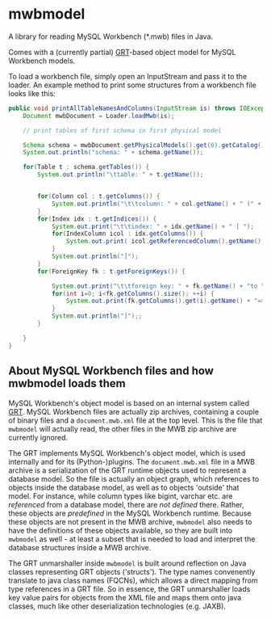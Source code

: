# mwbmodel

A library for reading MySQL Workbench (*.mwb) files in Java. 

Comes with a (currently partial) [GRT](https://dev.mysql.com/doc/workbench/en/wb-grt-data-organization.html)-based object model for MySQL Workbench models.

To load a workbench file, simply open an InputStream and pass it to the loader. An example method to print some structures from a workbench file looks like this:

```java
public void printAllTableNamesAndColumns(InputStream is) throws IOException {
	Document mwbDocument = Loader.loadMwb(is);

	// print tables of first schema in first physical model

	Schema schema = mwbDocument.getPhysicalModels().get(0).getCatalog().getSchemata().get(0);
	System.out.println("schema: " + schema.getName());

	for(Table t : schema.getTables()) {
		System.out.println("\ttable: " + t.getName());


		for(Column col : t.getColumns()) {
			System.out.println("\t\tcolumn: " + col.getName() + " (" + col.getSimpleType().getName() + ")");
		}
		for(Index idx : t.getIndices()) {
			System.out.print("\t\tindex: " + idx.getName() + " [ ");
			for(IndexColumn icol : idx.getColumns()) {
				System.out.print( icol.getReferencedColumn().getName() + " ");
			}
			System.out.println("]");
		}
		for(ForeignKey fk : t.getForeignKeys()) {

			System.out.print("\t\tforeign key: " + fk.getName() + "to " + fk.getReferencedTable().getName() + " [ ");
			for(int i=0; i<fk.getColumns().size(); ++i) {
				System.out.print(fk.getColumns().get(i).getName() + "=>" + fk.getReferencedColumns().get(i).getName());
			}
			System.out.println("]");;
		}

	}
}

```

## About MySQL Workbench files and how mwbmodel loads them

MySQL Workbench's object model is based on an internal system called [GRT](https://dev.mysql.com/doc/workbench/en/wb-grt-data-organization.html). MySQL Workbench files are actually zip archives, containing a couple of binary files and a `document.mwb.xml` file at the top level. This is the file that `mwbmodel` will actually read, the other files in the MWB zip archive are currently ignored.

The GRT implements MySQL Workbench's object model, which is used internally and for its (Python-)plugins. The `document.mwb.xml` file in a MWB archive is a serialization of the GRT runtime objects used to represent a database model. So the file is actually an object graph, which references to objects inside the database model, as well as to objects 'outside' that model. For instance, while column types like bigint, varchar etc. are *referenced* from a database model, there are *not defined* there. Rather, these objects are *predefined* in the MySQL Workbench runtime. Because these objects are not present in the MWB archive, `mwbmodel` also needs to have the definitions of these objects available, so they are built into `mwbmodel` as well - at least a subset that is needed to load and interpret the database structures inside a MWB archive.

The GRT unmarshaller inside `mwbmodel` is built around reflection on Java classes representing GRT objects ('structs'). The type names convenently translate to java class names (FQCNs), which allows a direct mapping from type references in a GRT file. So in essence, the GRT unmarshaller loads key value pairs for objects from the XML file and maps them onto java classes, much like other deserialization technologies (e.g. JAXB).
